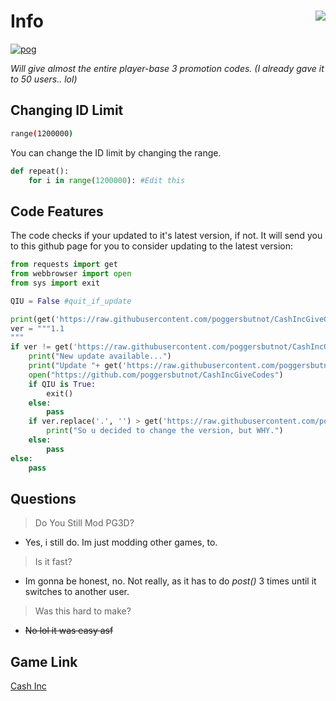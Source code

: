 # Info  <img align="right" src="https://cdn.discordapp.com/avatars/523597014030876672/c764dea3c375986b8d58915d49fe99b8.png"/>
[![pog](https://img.shields.io/badge/main-script-brightgreen)](https://github.com/poggersbutnot/CashIncGiveCodes/blob/main/main.py)

*Will give almost the entire player-base 3 promotion codes. (I already gave it to 50 users.. lol)*

## Changing ID Limit

```bash
range(1200000)
```

You can change the ID limit by changing the range.

```python
def repeat():
    for i in range(1200000): #Edit this
```

## Code Features
The code checks if your updated to it's latest version, if not. It will send you to this github page for you to consider updating to the latest version:

```python
from requests import get
from webbrowser import open
from sys import exit

QIU = False #quit_if_update

print(get('https://raw.githubusercontent.com/poggersbutnot/CashIncGiveCodes/main/updates').text.replace('\n', ''))
ver = """1.1
"""
if ver != get('https://raw.githubusercontent.com/poggersbutnot/CashIncGiveCodes/main/version').text:
    print("New update available...")
    print("Update "+ get('https://raw.githubusercontent.com/poggersbutnot/CashIncGiveCodes/main/version').text.replace('\n', '') + " is availible.")
    open("https://github.com/poggersbutnot/CashIncGiveCodes")
    if QIU is True:
        exit()
    else:
        pass
    if ver.replace('.', '') > get('https://raw.githubusercontent.com/poggersbutnot/CashIncGiveCodes/main/version').text.replace('.', ''):
        print("So u decided to change the version, but WHY.")
    else:
        pass
else:
    pass
```

## Questions
> Do You Still Mod PG3D?
- Yes, i still do. Im just modding other games, to.
> Is it fast?
- Im gonna be honest, no. Not really, as it has to do *post()* 3 times until it switches to another user.
> Was this hard to make?
- ~~No lol it was easy asf~~

## Game Link
[Cash Inc](https://play.google.com/store/apps/details?id=com.alegrium.cong2&hl=en&gl=US)
    
 

